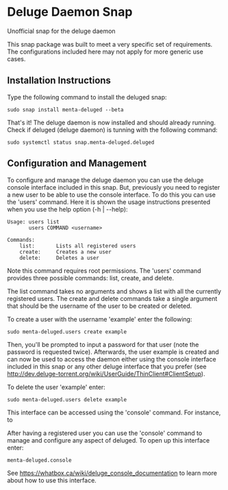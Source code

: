 # Deluge Daemon Snap

Unofficial snap for the deluge daemon

This snap package was built to meet a very specific set of requirements. The
configurations included here may not apply for more generic use cases.

## Installation Instructions ##

Type the following command to install the deluged snap:

    sudo snap install menta-deluged --beta
    
That's it! The deluge daemon is now installed and should already running.
Check if deluged (deluge daemon) is tunning with the following command:

    sudo systemctl status snap.menta-deluged.deluged

## Configuration and Management ##

To configure and manage the deluge daemon you can use the deluge console interface included in this snap. But, previously you need to register a new user to be able to use the console interface. To do this you can use the 'users' command. Here it is shown the usage instructions presented when you use the help option (-h | --help):

    Usage: users list
           users COMMAND <username>

    Commands:
        list:       Lists all registered users
        create:     Creates a new user
        delete:     Deletes a user
        
Note this command requires root permissions. 
The 'users' command provides three possible commands: list, create, and delete. 

The list command takes no arguments and shows a list with all the currently registered users. 
The create and delete commands take a single argument that should be the username of the user to be created or deleted.

To create a user with the username 'example' enter the following:

    sudo menta-deluged.users create example

Then, you'll be prompted to input a password for that user (note the password is requested twice). Afterwards, the user example is created and can now be used to access the daemon either using the console interface included in this snap or any other deluge interface that you prefer (see http://dev.deluge-torrent.org/wiki/UserGuide/ThinClient#ClientSetup).

To delete the user 'example' enter:

    sudo menta-deluged.users delete example

This interface can be accessed using the 'console' command. For instance, to 

After having a registered user you can use the 'console' command to manage and configure any aspect of deluged. To open up this interface enter:

    menta-deluged.console

See https://whatbox.ca/wiki/deluge_console_documentation to learn more about how to use this interface.

